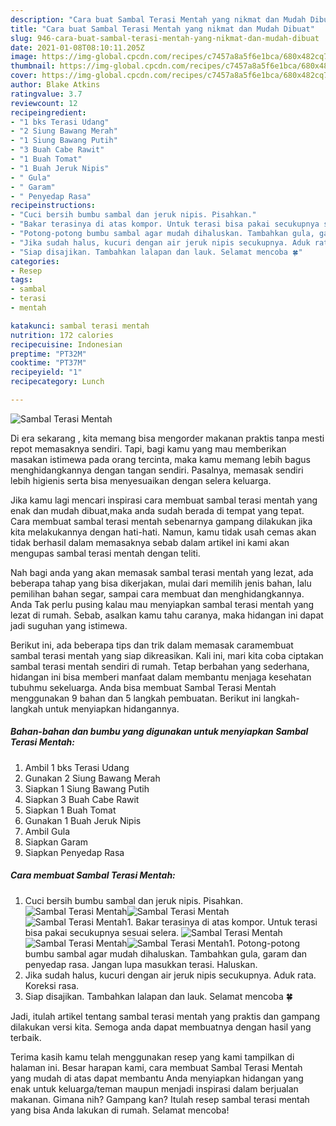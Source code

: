 ```yaml
---
description: "Cara buat Sambal Terasi Mentah yang nikmat dan Mudah Dibuat"
title: "Cara buat Sambal Terasi Mentah yang nikmat dan Mudah Dibuat"
slug: 946-cara-buat-sambal-terasi-mentah-yang-nikmat-dan-mudah-dibuat
date: 2021-01-08T08:10:11.205Z
image: https://img-global.cpcdn.com/recipes/c7457a8a5f6e1bca/680x482cq70/sambal-terasi-mentah-foto-resep-utama.jpg
thumbnail: https://img-global.cpcdn.com/recipes/c7457a8a5f6e1bca/680x482cq70/sambal-terasi-mentah-foto-resep-utama.jpg
cover: https://img-global.cpcdn.com/recipes/c7457a8a5f6e1bca/680x482cq70/sambal-terasi-mentah-foto-resep-utama.jpg
author: Blake Atkins
ratingvalue: 3.7
reviewcount: 12
recipeingredient:
- "1 bks Terasi Udang"
- "2 Siung Bawang Merah"
- "1 Siung Bawang Putih"
- "3 Buah Cabe Rawit"
- "1 Buah Tomat"
- "1 Buah Jeruk Nipis"
- " Gula"
- " Garam"
- " Penyedap Rasa"
recipeinstructions:
- "Cuci bersih bumbu sambal dan jeruk nipis. Pisahkan."
- "Bakar terasinya di atas kompor. Untuk terasi bisa pakai secukupnya sesuai selera."
- "Potong-potong bumbu sambal agar mudah dihaluskan. Tambahkan gula, garam dan penyedap rasa. Jangan lupa masukkan terasi. Haluskan."
- "Jika sudah halus, kucuri dengan air jeruk nipis secukupnya. Aduk rata. Koreksi rasa."
- "Siap disajikan. Tambahkan lalapan dan lauk. Selamat mencoba 🍀"
categories:
- Resep
tags:
- sambal
- terasi
- mentah

katakunci: sambal terasi mentah 
nutrition: 172 calories
recipecuisine: Indonesian
preptime: "PT32M"
cooktime: "PT37M"
recipeyield: "1"
recipecategory: Lunch

---
```



![Sambal Terasi Mentah](https://img-global.cpcdn.com/recipes/c7457a8a5f6e1bca/680x482cq70/sambal-terasi-mentah-foto-resep-utama.jpg)

Di era  sekarang , kita memang bisa mengorder makanan praktis tanpa mesti repot memasaknya sendiri. Tapi, bagi kamu yang mau memberikan masakan istimewa pada orang tercinta, maka kamu memang lebih bagus menghidangkannya dengan tangan sendiri. Pasalnya, memasak sendiri lebih higienis serta bisa menyesuaikan dengan selera keluarga.

Jika kamu lagi mencari inspirasi cara membuat sambal terasi mentah yang enak dan mudah dibuat,maka anda sudah berada di tempat yang tepat. Cara membuat sambal terasi mentah  sebenarnya gampang dilakukan jika kita melakukannya dengan hati-hati. Namun, kamu tidak usah cemas akan tidak berhasil dalam memasaknya 
sebab dalam artikel ini kami akan mengupas sambal terasi mentah dengan teliti.  



Nah bagi anda yang akan memasak sambal terasi mentah yang lezat, ada beberapa tahap yang bisa dikerjakan, mulai dari memilih jenis bahan, lalu pemilihan bahan segar, sampai cara membuat dan menghidangkannya. Anda Tak perlu pusing kalau mau menyiapkan sambal terasi mentah yang lezat di rumah. Sebab, asalkan kamu  tahu caranya, maka hidangan ini dapat jadi suguhan yang istimewa.

Berikut ini, ada beberapa tips dan trik dalam memasak caramembuat sambal terasi mentah yang siap dikreasikan. Kali ini, mari kita coba ciptakan sambal terasi mentah sendiri di rumah. Tetap berbahan yang sederhana, hidangan ini bisa memberi manfaat dalam membantu menjaga kesehatan tubuhmu sekeluarga. Anda bisa membuat Sambal Terasi Mentah menggunakan 9 bahan dan 5 langkah pembuatan. Berikut ini langkah-langkah untuk menyiapkan hidangannya.

<!--inarticleads1-->

##### Bahan-bahan dan bumbu yang digunakan untuk menyiapkan Sambal Terasi Mentah:

1. Ambil 1 bks Terasi Udang
1. Gunakan 2 Siung Bawang Merah
1. Siapkan 1 Siung Bawang Putih
1. Siapkan 3 Buah Cabe Rawit
1. Siapkan 1 Buah Tomat
1. Gunakan 1 Buah Jeruk Nipis
1. Ambil  Gula
1. Siapkan  Garam
1. Siapkan  Penyedap Rasa




<!--inarticleads2-->

##### Cara membuat Sambal Terasi Mentah:

1. Cuci bersih bumbu sambal dan jeruk nipis. Pisahkan.
<img src="https://img-global.cpcdn.com/steps/d8a0079091f7079b/160x128cq70/sambal-terasi-mentah-langkah-memasak-1-foto.jpg" alt="Sambal Terasi Mentah"><img src="https://img-global.cpcdn.com/steps/e646fcaff96ff29c/160x128cq70/sambal-terasi-mentah-langkah-memasak-1-foto.jpg" alt="Sambal Terasi Mentah"><img src="https://img-global.cpcdn.com/steps/0781e43708a04ea7/160x128cq70/sambal-terasi-mentah-langkah-memasak-1-foto.jpg" alt="Sambal Terasi Mentah">1. Bakar terasinya di atas kompor. Untuk terasi bisa pakai secukupnya sesuai selera.
<img src="https://img-global.cpcdn.com/steps/810d3361364692a2/160x128cq70/sambal-terasi-mentah-langkah-memasak-2-foto.jpg" alt="Sambal Terasi Mentah"><img src="https://img-global.cpcdn.com/steps/4a1f90a229668929/160x128cq70/sambal-terasi-mentah-langkah-memasak-2-foto.jpg" alt="Sambal Terasi Mentah"><img src="https://img-global.cpcdn.com/steps/c8503f9800ab0068/160x128cq70/sambal-terasi-mentah-langkah-memasak-2-foto.jpg" alt="Sambal Terasi Mentah">1. Potong-potong bumbu sambal agar mudah dihaluskan. Tambahkan gula, garam dan penyedap rasa. Jangan lupa masukkan terasi. Haluskan.
1. Jika sudah halus, kucuri dengan air jeruk nipis secukupnya. Aduk rata. Koreksi rasa.
1. Siap disajikan. Tambahkan lalapan dan lauk. Selamat mencoba 🍀




Jadi, itulah artikel tentang  sambal terasi mentah  yang praktis dan gampang dilakukan versi kita. Semoga anda dapat membuatnya dengan hasil yang terbaik. 

Terima kasih kamu telah menggunakan resep yang kami tampilkan di halaman ini. Besar harapan kami, cara membuat  Sambal Terasi Mentah yang mudah di atas dapat membantu Anda menyiapkan hidangan yang enak untuk keluarga/teman maupun menjadi inspirasi dalam berjualan makanan. Gimana nih? Gampang kan? Itulah resep sambal terasi mentah yang bisa Anda lakukan di rumah. Selamat mencoba!

